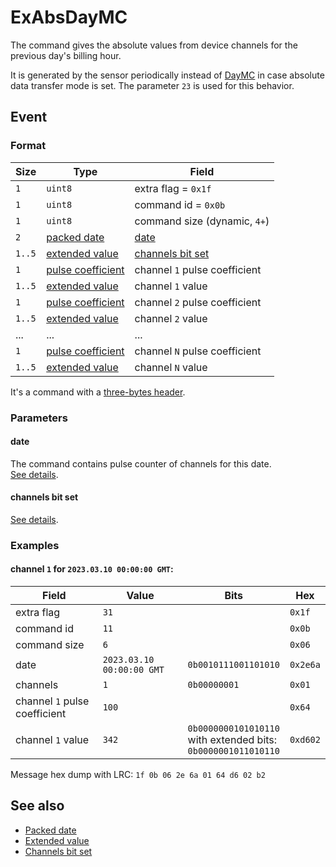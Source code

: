 # ExAbsDayMC

The command gives the absolute values from device channels for the previous day's billing hour.

It is generated by the sensor periodically instead of [DayMC](DayMC.md) in case absolute data transfer mode is set.
The parameter `23` is used for this behavior.


## Event

### Format

| Size   | Type                                                  | Field                                               |
| ------ | ----------------------------------------------------- | --------------------------------------------------- |
| `1`    | `uint8`                                               | extra flag = `0x1f`                                 |
| `1`    | `uint8`                                               | command id = `0x0b`                                 |
| `1`    | `uint8`                                               | command size (dynamic, `4+`)                        |
| `2`    | [packed date](../../types.md#packed-date)             | [date](#date)                                       |
| `1..5` | [extended value](../../types.md#extended-value)       | [channels bit set](../../types.md#channels-bit-set) |
| `1`    | [pulse coefficient](../../types.md#pulse-coefficient) | channel `1` pulse coefficient                       |
| `1..5` | [extended value](../../types.md#extended-value)       | channel `1` value                                   |
| `1`    | [pulse coefficient](../../types.md#pulse-coefficient) | channel `2` pulse coefficient                       |
| `1..5` | [extended value](../../types.md#extended-value)       | channel `2` value                                   |
| ...    | ...                                                   | ...                                                 |
| `1`    | [pulse coefficient](../../types.md#pulse-coefficient) | channel `N` pulse coefficient                       |
| `1..5` | [extended value](../../types.md#extended-value)       | channel `N` value                                   |

It's a command with a [three-bytes header](../../message.md#command-with-a-three-bytes-header).

### Parameters

#### **date**

The command contains pulse counter of channels for this date.
<br>
[See details](../../types.md#packed-date).

#### **channels bit set**

[See details](../../types.md#channels-bit-set).

### Examples

#### channel `1` for `2023.03.10 00:00:00 GMT`:

| Field                         | Value                     | Bits                                                                    | Hex      |
| ----------------------------- | ------------------------- | ----------------------------------------------------------------------- | -------- |
| extra flag                    | `31`                      |                                                                         | `0x1f`   |
| command id                    | `11`                      |                                                                         | `0x0b`   |
| command size                  | `6`                       |                                                                         | `0x06`   |
| date                          | `2023.03.10 00:00:00 GMT` | `0b0010111001101010`                                                    | `0x2e6a` |
| channels                      | `1`                       | `0b00000001`                                                            | `0x01`   |
| channel `1` pulse coefficient | `100`                     |                                                                         | `0x64`   |
| channel `1` value             | `342`                     | `0b0000000101010110` <br> with extended bits: <br> `0b0000001011010110` | `0xd602` |

Message hex dump with LRC: `1f 0b 06 2e 6a 01 64 d6 02 b2`


## See also

* [Packed date](../../types.md#packed-date)
* [Extended value](../../types.md#extended-value)
* [Channels bit set](../../types.md#channels-bit-set)
